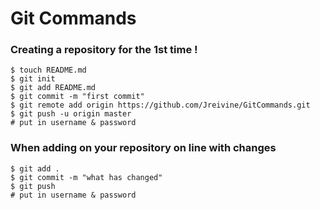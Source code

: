 # Git Commands

### Creating a repository for the <b>1st time </b>!

```
$ touch README.md
$ git init
$ git add README.md
$ git commit -m "first commit"
$ git remote add origin https://github.com/Jreivine/GitCommands.git
$ git push -u origin master
# put in username & password
```

### When adding on your repository on line with changes
```
$ git add .
$ git commit -m "what has changed"
$ git push
# put in username & password
```